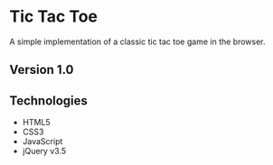 # Tic Tac Toe 


A simple implementation of a classic tic tac toe game in the browser. 

## Version 1.0 

## Technologies
- HTML5
- CSS3
- JavaScript 
- jQuery v3.5